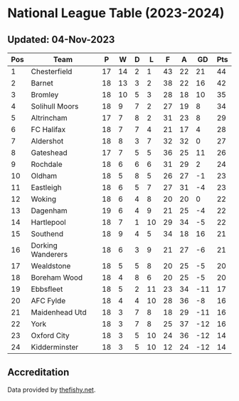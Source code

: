# National League Table (2023-2024)
## Updated: 04-Nov-2023

| Pos | Team | P | W | D | L | F | A | GD | Pts |
| --- | --- | --- | --- | --- | --- | --- | --- | --- | --- |
| 1 | Chesterfield | 17 | 14 | 2 | 1 | 43 | 22 | 21 | 44 |
| 2 | Barnet | 18 | 13 | 3 | 2 | 38 | 22 | 16 | 42 |
| 3 | Bromley | 18 | 10 | 5 | 3 | 28 | 18 | 10 | 35 |
| 4 | Solihull Moors | 18 | 9 | 7 | 2 | 27 | 19 | 8 | 34 |
| 5 | Altrincham | 17 | 7 | 8 | 2 | 31 | 23 | 8 | 29 |
| 6 | FC Halifax | 18 | 7 | 7 | 4 | 21 | 17 | 4 | 28 |
| 7 | Aldershot | 18 | 8 | 3 | 7 | 32 | 32 | 0 | 27 |
| 8 | Gateshead | 17 | 7 | 5 | 5 | 36 | 25 | 11 | 26 |
| 9 | Rochdale | 18 | 6 | 6 | 6 | 31 | 29 | 2 | 24 |
| 10 | Oldham | 18 | 5 | 8 | 5 | 26 | 27 | -1 | 23 |
| 11 | Eastleigh | 18 | 6 | 5 | 7 | 27 | 31 | -4 | 23 |
| 12 | Woking | 18 | 6 | 4 | 8 | 20 | 20 | 0 | 22 |
| 13 | Dagenham | 19 | 6 | 4 | 9 | 21 | 25 | -4 | 22 |
| 14 | Hartlepool | 18 | 7 | 1 | 10 | 29 | 34 | -5 | 22 |
| 15 | Southend | 18 | 9 | 4 | 5 | 34 | 18 | 16 | 21 |
| 16 | Dorking Wanderers | 18 | 6 | 3 | 9 | 21 | 27 | -6 | 21 |
| 17 | Wealdstone | 18 | 5 | 5 | 8 | 20 | 25 | -5 | 20 |
| 18 | Boreham Wood | 18 | 4 | 8 | 6 | 20 | 25 | -5 | 20 |
| 19 | Ebbsfleet | 18 | 5 | 2 | 11 | 23 | 34 | -11 | 17 |
| 20 | AFC Fylde | 18 | 4 | 4 | 10 | 28 | 36 | -8 | 16 |
| 21 | Maidenhead Utd | 18 | 3 | 7 | 8 | 18 | 29 | -11 | 16 |
| 22 | York | 18 | 3 | 7 | 8 | 25 | 37 | -12 | 16 |
| 23 | Oxford City | 18 | 3 | 5 | 10 | 24 | 36 | -12 | 14 |
| 24 | Kidderminster | 18 | 3 | 5 | 10 | 12 | 24 | -12 | 14 |

## Accreditation 

Data provided by [thefishy.net](https://www.thefishy.net/).